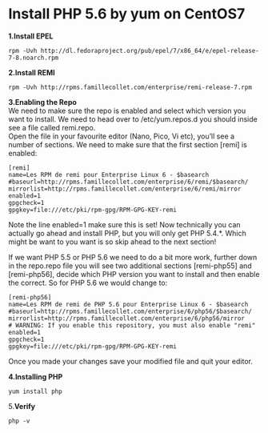 

# Install PHP 5.6 by yum on CentOS7

**1.Install EPEL** 

    rpm -Uvh http://dl.fedoraproject.org/pub/epel/7/x86_64/e/epel-release-7-8.noarch.rpm

**2.Install REMI**  

    rpm -Uvh http://rpms.famillecollet.com/enterprise/remi-release-7.rpm

**3.Enabling the Repo**   
We need to make sure the repo is enabled and select which version you want to install. We need to head over to /etc/yum.repos.d you should inside see a file called remi.repo.  
Open the file in your favourite editor (Nano, Pico, Vi etc), you’ll see a number of sections. We need to make sure that the first section [remi] is enabled:


    [remi]
    name=Les RPM de remi pour Enterprise Linux 6 - $basearch
    #baseurl=http://rpms.famillecollet.com/enterprise/6/remi/$basearch/
    mirrorlist=http://rpms.famillecollet.com/enterprise/6/remi/mirror
    enabled=1
    gpgcheck=1
    gpgkey=file:///etc/pki/rpm-gpg/RPM-GPG-KEY-remi


Note the line enabled=1 make sure this is set! Now technically you can actually go ahead and install PHP, but you will only get PHP 5.4.*. Which might be want to you want is so skip ahead to the next section!

If we want PHP 5.5 or PHP 5.6 we need to do a bit more work, further down in the repo.repo file you will see two additional sections [remi-php55] and [remi-php56], decide which PHP version you want to install and then enable the correct. So for PHP 5.6 we would change to:

    [remi-php56]
    name=Les RPM de remi de PHP 5.6 pour Enterprise Linux 6 - $basearch
    #baseurl=http://rpms.famillecollet.com/enterprise/6/php56/$basearch/
    mirrorlist=http://rpms.famillecollet.com/enterprise/6/php56/mirror
    # WARNING: If you enable this repository, you must also enable "remi"
    enabled=1
    gpgcheck=1
    gpgkey=file:///etc/pki/rpm-gpg/RPM-GPG-KEY-remi

Once you made your changes save your modified file and quit your editor.

**4.Installing PHP**

    yum install php

5.**Verify**

	php -v
